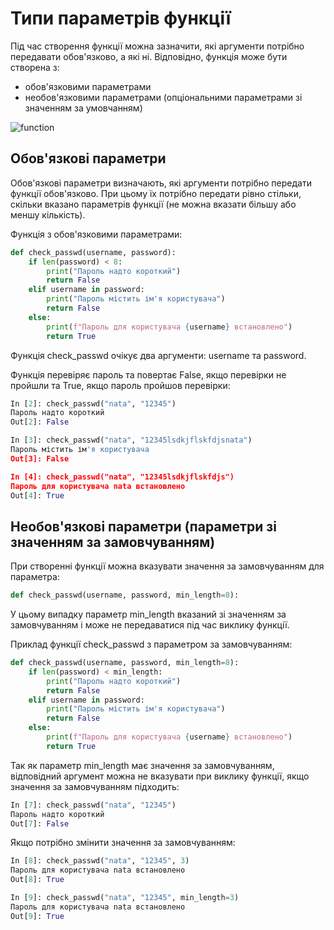 # Типи параметрів функції

Під час створення функції можна зазначити, які аргументи потрібно передавати
обов'язково, а які ні. Відповідно, функція може бути створена з:

* обов'язковими параметрами
* необов'язковими параметрами (опціональними параметрами зі значенням за умовчанням)

![function](https://pyneng.io/assets/images/09_function_params.png)

## Обов'язкові параметри

Обов'язкові параметри визначають, які аргументи потрібно передати функції
обов'язково. При цьому їх потрібно передати рівно стільки, скільки вказано
параметрів функції (не можна вказати більшу або меншу кількість).

Функція з обов'язковими параметрами:

```python
def check_passwd(username, password):
    if len(password) < 8:
        print("Пароль надто короткий")
        return False
    elif username in password:
        print("Пароль містить ім'я користувача")
        return False
    else:
        print(f"Пароль для користувача {username} встановлено")
        return True
```

Функція check_passwd очікує два аргументи: username та password.

Функція перевіряє пароль та повертає False, якщо перевірки не пройшли та True,
якщо пароль пройшов перевірки:

```python
In [2]: check_passwd("nata", "12345")
Пароль надто короткий
Out[2]: False

In [3]: check_passwd("nata", "12345lsdkjflskfdjsnata")
Пароль містить ім'я користувача
Out[3]: False

In [4]: check_passwd("nata", "12345lsdkjflskfdjs")
Пароль для користувача nata встановлено
Out[4]: True
```


## Необов'язкові параметри (параметри зі значенням за замовчуванням)

При створенні функції можна вказувати значення за замовчуванням для параметра:

```python
def check_passwd(username, password, min_length=8):
```

У цьому випадку параметр min_length вказаний зі значенням за замовчуванням і
може не передаватися під час виклику функції.

Приклад функції check_passwd з параметром за замовчуванням:

```python
def check_passwd(username, password, min_length=8):
    if len(password) < min_length:
        print("Пароль надто короткий")
        return False
    elif username in password:
        print("Пароль містить ім'я користувача")
        return False
    else:
        print(f"Пароль для користувача {username} встановлено")
        return True
```

Так як параметр min_length має значення за замовчуванням, відповідний аргумент
можна не вказувати при виклику функції, якщо значення за замовчуванням підходить:

```python
In [7]: check_passwd("nata", "12345")
Пароль надто короткий
Out[7]: False
```

Якщо потрібно змінити значення за замовчуванням:

```python
In [8]: check_passwd("nata", "12345", 3)
Пароль для користувача nata встановлено
Out[8]: True

In [9]: check_passwd("nata", "12345", min_length=3)
Пароль для користувача nata встановлено
Out[9]: True
```
